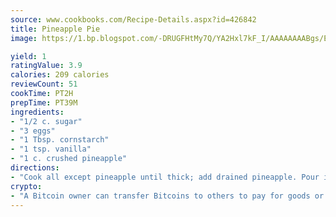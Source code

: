 ```yaml
---
source: www.cookbooks.com/Recipe-Details.aspx?id=426842
title: Pineapple Pie
image: https://1.bp.blogspot.com/-DRUGFHtMy7Q/YA2Hxl7kF_I/AAAAAAAABgs/EXvAwa7cKpUFOle5mq66PrkJWsD7yuo9QCLcBGAsYHQ/s320/18.png

yield: 1
ratingValue: 3.9
calories: 209 calories
reviewCount: 51
cookTime: PT2H
prepTime: PT39M
ingredients:
- "1/2 c. sugar"
- "3 eggs"
- "1 Tbsp. cornstarch"
- "1 tsp. vanilla"
- "1 c. crushed pineapple"
directions:
- "Cook all except pineapple until thick; add drained pineapple. Pour in a baked pastry shell and cool."
crypto:
- "A Bitcoin owner can transfer Bitcoins to others to pay for goods or services."
---
```

